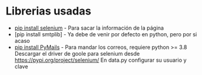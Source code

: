 # Librerias usadas
* [pip install selenium](https://pypi.org/project/selenium/) - Para sacar la información de la página
* [pip install smtplib] - Ya debe de venir por defecto en python, pero por si acaso 
* [pip install PyMails](https://pypi.org/project/PyMails/) - Para mandar los correos, requiere python >= 3.8
Descargar el driver de goole para selenium desde https://pypi.org/project/selenium/
En data.py configurar su usuario y clave
